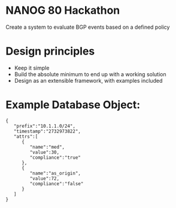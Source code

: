 # NANOG 80 Hackathon

Create a system to evaluate BGP events based on a defined policy

# Design principles

- Keep it simple
- Build the absolute minimum to end up with a working solution
- Design as an extensible framework, with examples included


# Example Database Object:

```
{
   "prefix":"10.1.1.0/24",
   "timestamp":"2732973822",
   "attrs":[
      {
         "name":"med",
         "value":30,
         "compliance":"true"
      },
      {
         "name":"as_origin",
         "value":72,
         "compliance":"false"
      }
   ]
}
```